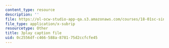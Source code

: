 ```yaml
---
content_type: resource
description: ''
file: https://ol-ocw-studio-app-qa.s3.amazonaws.com/courses/18-01sc-single-variable-calculus-fall-2010/0c2556dfc466588a878175d2ccfcfe45_-MI0b4h3rS0.vtt
file_type: application/x-subrip
resourcetype: Other
title: 3play caption file
uid: 0c2556df-c466-588a-8781-75d2ccfcfe45
---
```

